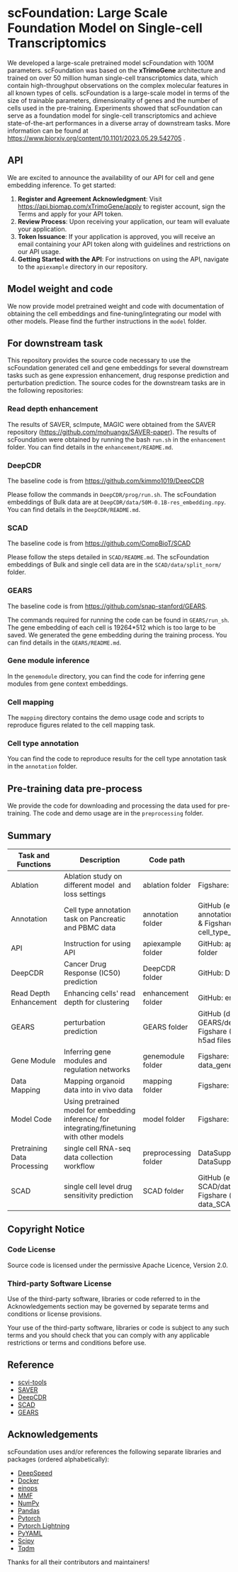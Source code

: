 # scFoundation: Large Scale Foundation Model on Single-cell Transcriptomics

We developed a large-scale pretrained model scFoundation with 100M parameters. scFoundation was based on the **xTrimoGene** architecture and trained on over 50 million human single-cell transcriptomics data, which contain high-throughput observations on the complex molecular features in all known types of cells. scFoundation is a large-scale model in terms of the size of trainable parameters, dimensionality of genes and the number of cells used in the pre-training. Experiments showed that scFoundation can serve as a foundation model for single-cell transcriptomics and achieve state-of-the-art performances in a diverse array of downstream tasks. More information can be found at https://www.biorxiv.org/content/10.1101/2023.05.29.542705 .

## API
We are excited to announce the availability of our API for cell and gene embedding inference. To get started:

1. **Register and Agreement Acknowledgment**: Visit https://api.biomap.com/xTrimoGene/apply to register account, sign the Terms and apply for your API token.
2. **Review Process**: Upon receiving your application, our team will evaluate your application.
3. **Token Issuance**: If your application is approved, you will receive an email containing your API token along with guidelines and restrictions on our API usage.
4. **Getting Started with the API**: For instructions on using the API, navigate to the `apiexample` directory in our repository.

## Model weight and code
We now provide model pretrained weight and code with documentation of obtaining the cell embeddings and fine-tuning/integrating our model with other models. Please find the further instructions in the `model` folder.


## For downstream task
This repository provides the source code necessary to use the scFoundation generated cell and gene embeddings for several downstream tasks such as gene expression enhancement, drug response prediction and perturbation prediction. The source codes for the downstream tasks are in the following repositories:

### Read depth enhancement
The results of SAVER, scImpute, MAGIC were obtained from the SAVER repository (https://github.com/mohuangx/SAVER-paper). The results of scFoundation were obtained by running the bash `run.sh` in the `enhancement` folder. You can find details in the `enhancement/README.md`.

### DeepCDR
The baseline code is from https://github.com/kimmo1019/DeepCDR

Please follow the commands in `DeepCDR/prog/run.sh`. The scFoundation embeddings of Bulk data are at `DeepCDR/data/50M-0.1B-res_embedding.npy`. You can find details in the `DeepCDR/README.md`.

### SCAD
The baseline code is from https://github.com/CompBioT/SCAD

Please follow the steps detailed in `SCAD/README.md`. The scFoundation embeddings of Bulk and single cell data are in the `SCAD/data/split_norm/` folder.

### GEARS
The baseline code is from https://github.com/snap-stanford/GEARS.

The commands required for running the code can be found in  `GEARS/run_sh`. The gene embedding of each cell is 19264*512 which is too large to be saved. We generated the gene embedding during the training process. You can find details in the `GEARS/README.md`.

### Gene module inference
In the `genemodule` directory, you can find the code for inferring gene modules from gene context embeddings.

### Cell mapping
The `mapping` directory contains the demo usage code and scripts to reproduce figures related to the cell mapping task.

### Cell type annotation
You can find the code to reproduce results for the cell type annotation task in the `annotation` folder.

## Pre-training data pre-process
We provide the code for downloading and processing the data used for pre-training. The code and demo usage are in the `preprocessing` folder.

## Summary

| Task and Functions          | Description                                                                                  | Code path            | Data path                                                                                                                                |
| --------------------------- | -------------------------------------------------------------------------------------------- | -------------------- | ---------------------------------------------------------------------------------------------------------------------------------------- |
| Ablation                    | Ablation study on different model  and loss settings                                         | ablation folder      | Figshare: data_ablation.zip                                                                                                              |
| Annotation                  | Cell type annotation task on Pancreatic and PBMC data                                        | annotation folder    | GitHub (embeddings): annotation/annotation_data.zip & Figshare (raw data): cell_type_rawdata.zip                                         |
| API                         | Instruction for using API                                                                    | apiexample folder    | GitHub: apiexample/data/ folder                                                                                                          |
| DeepCDR                     | Cancer Drug Response (IC50) prediction                                                       | DeepCDR folder       | GitHub: DeepCDR/data/ folder                                                                                                             |
| Read Depth Enhancement      | Enhancing cells' read depth for clustering                                                   | enhancement folder   | GitHub: enhancement folder                                                                                                               |
| GEARS                       | perturbation prediction                                                                      | GEARS folder         | GitHub (demo data): GEARS/demo/data/ folder & Figshare (Experiment data): all h5ad files |
| Gene Module                 | Inferring gene modules and regulation networks                                               | genemodule folder    | Figshare: data_genemodule.zip                                                                                                            |
| Data Mapping                | Mapping organoid data into in vivo data                                                      | mapping folder       | Figshare: data_mapping.zip                                                                                                               |
| Model Code                  | Using pretrained model for embedding inference/ for integrating/finetuning with other models | model folder         | Figshare: model_example.zip                                                                                                              |
| Pretraining Data Processing | single cell RNA-seq data collection workflow                                                 | preprocessing folder | DataSupplement1.xlsx and DataSupplement2.xlsx                                                                                            |
| SCAD                        | single cell level drug sensitivity prediction                                                | SCAD folder          | GitHub (embeddings): SCAD/data/split_norm Figshare (raw exp. Data): data_SCAD_split_norm.zip                                             |

## Copyright Notice
### Code License

Source code is licensed under the permissive Apache Licence, Version 2.0.

### Third-party Software License

Use of the third-party software, libraries or code referred to in the Acknowledgements section may be governed by separate terms and conditions or license provisions.

Your use of the third-party software, libraries or code is subject to any such terms and you should check that you can comply with any applicable restrictions or terms and conditions before use.

## Reference

- [scvi-tools](https://github.com/scverse/scvi-tools)
- [SAVER](https://github.com/mohuangx/SAVER)
- [DeepCDR](https://github.com/kimmo1019/DeepCDR)
- [SCAD](https://github.com/CompBioT/SCAD)
- [GEARS](https://github.com/snap-stanford/GEARS)

## Acknowledgements

scFoundation uses and/or references the following separate libraries and packages (ordered alphabetically):

- [DeepSpeed](https://github.com/microsoft/DeepSpeed)
- [Docker](https://www.docker.com/)
- [einops](https://github.com/arogozhnikov/einops)
- [MMF](https://github.com/facebookresearch/mmf)
- [NumPy](https://numpy.org/)
- [Pandas](https://pandas.pydata.org/)
- [Pytorch](https://pytorch.org/)
- [Pytorch Lightning](https://www.pytorchlightning.ai)
- [PyYAML](https://pyyaml.org)
- [Scipy](https://scipy.org/)
- [Tqdm](https://github.com/tqdm/tqdm)

Thanks for all their contributors and maintainers!